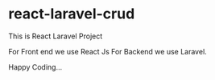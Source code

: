 # react-laravel-crud

This is React Laravel Project

For Front end we use React Js
For Backend we use Laravel.

Happy Coding...
